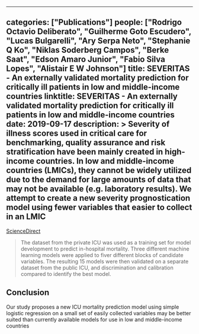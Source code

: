 
---
categories: ["Publications"]
people: ["Rodrigo Octavio Deliberato", "Guilherme Goto Escudero", "Lucas Bulgarelli", "Ary Serpa Neto", "Stephanie Q Ko", "Niklas Soderberg Campos", "Berke Saat", "Edson Amaro Junior", "Fabio Silva Lopes", "Alistair E W Johnson"]
title: SEVERITAS - An externally validated mortality prediction for critically ill patients in low and middle-income countries
linktitle: SEVERITAS - An externally validated mortality prediction for critically ill patients in low and middle-income countries
date: 2019-09-17
description: >
 Severity of illness scores used in critical care for benchmarking, quality assurance and risk stratification have been mainly created in high-income countries. In low and middle-income countries (LMICs), they cannot be widely utilized due to the demand for large amounts of data that may not be available (e.g. laboratory results). We attempt to create a new severity prognostication model using fewer variables that easier to collect in an LMIC
---

<a href="https://www.sciencedirect.com/science/article/pii/S1386505619305131?via%3Dihub" target="_blank">ScienceDirect</a>

>The dataset from the private ICU was used as a training set for model development to predict in-hospital mortality. Three different machine learning models were applied to fiver different blocks of candidate variables. The resulting 15 models were then validated on a separate dataset from the public ICU, and discrimination and calibration compared to identify the best model.

## Conclusion

Our study proposes a new ICU mortality prediction model using simple logistic regression on a small set of easily collected variables may be better suited than currently available models for use in low and middle-income countries